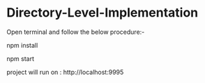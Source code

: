 # Directory-Level-Implementation
Open terminal and follow the below procedure:-

 npm install
 
 npm start
 
 project will run on : http://localhost:9995
